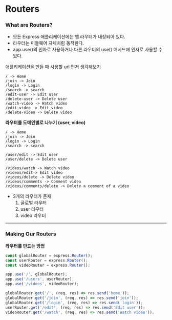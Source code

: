 # Routers

### What are Routers?

- 모든 Express 애플리케이션에는 앱 라우터가 내장되어 있다.
- 라우터는 미들웨어 자체처럼 동작한다.
- app.use()의 인자로 사용하거나 다른 라우터의 use() 메서드에 인자로 사용할 수 있다.

애플리케이션을 만들 때 사용할 url 먼저 생각해보기

```text
/ -> Home
/join -> Join
/login -> Login
/search -> search
/edit-user -> Edit user
/delete-user -> Delete user
/watch-video -> Watch video
/edit-video -> Edit video
/delete-video -> Delete video
```

**라우터를 도메인별로 나누기 (user, video)**

```text
/ -> Home
/join -> Join
/login -> Login
/search -> search

/user/edit -> Edit user
/user/delete -> Delete user

/videos/watch -> Watch video
/videos/edit-> Edit video
/videos/delete -> Delete video
/videos/comments -> Comment video
/videos/comments/delete -> Delete a comment of a video
```

- 3개의 라우터가 존재
  1. 글로벌 라우터
  2. user 라우터
  3. video 라우터

---

### Making Our Routers

**라우터를 만드는 방법**

```js
const globalRouter = express.Router();
const userRouter = express.Router();
const videoRouter = express.Router();

app.use('/', globalRouter);
app.use('/users', userRouter);
app.use('/videos', videoRouter);

globalRouter.get('/', (req, res) => res.send('home'));
globalRouter.get('/join', (req, res) => res.send('join'));
globalRouter.get('/login', (req, res) => res.send('login'));
userRouter.get('/edit', (req, res) => res.send('Edit user'));
videoRouter.get('/watch', (req, res) => res.send('Watch video'));
```
